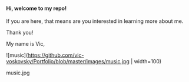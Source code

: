 #### Hi, welcome to my repo! 
If you are here, that means are you interested in learning more about me. 

Thank you! 



My name is Vic, 

![music](https://github.com/vic-voskovsky/Portfolio/blob/master/images/music.jpg | width=100)



music.jpg
